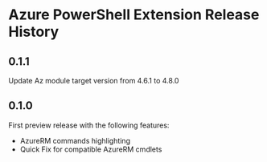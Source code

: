 # Azure PowerShell Extension Release History

## 0.1.1

Update Az module target version from 4.6.1 to 4.8.0

## 0.1.0

First preview release with the following features:
- AzureRM commands highlighting
- Quick Fix for compatible AzureRM cmdlets
